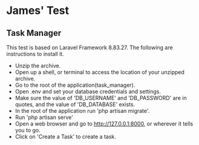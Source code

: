 
# James' Test

## Task Manager

This test is based on Laravel Framework 8.83.27. The following are instructions
to install it.

- Unzip the archive.
- Open up a shell, or terminal to access the location of your unzipped archive.
- Go to the root of the application(task_manager).
- Open .env and set your database credentials and settings. 
- Make sure the value of 'DB_USERNAME' and 'DB_PASSWORD' are in quotes, and the value of 'DB_DATABASE' exists.
- In the root of the application run 'php artisan migrate'.
- Run 'php artisan serve'
- Open a web browser and go to http://127.0.0.1:8000, or wherever it tells you to go.
- Click on 'Create a Task' to create a task.
